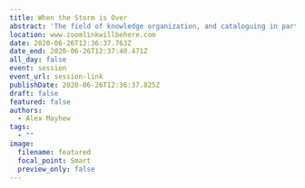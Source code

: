 ```yaml
---
title: When the Storm is Over
abstract: 'The field of knowledge organization, and cataloguing in particular, has increasingly become concerned with bibliographic relationships. Tillett (2001) developed a taxonomy of bibliographic relationships that is largely shared by Functional Requirements for Bibliographic Records (FRBR), with the exception of the “shared characteristic” relationship including such features as shared creator or subject headings. This paper will offer another possible shared characteristic: “memes.” Memes are units of cultural inheritance and include literary tropes, character archetypes, and genre conceits, and can link otherwise unconnected works.'
location: www.zoomlinkwillbehere.com
date: 2020-06-26T12:36:37.763Z
date_end: 2020-06-26T12:37:40.471Z
all_day: false
event: session
event_url: session-link
publishDate: 2020-06-26T12:36:37.825Z
draft: false
featured: false
authors:
  - Alex Mayhew
tags:
  - ""
image:
  filename: featured
  focal_point: Smart
  preview_only: false
---
```


